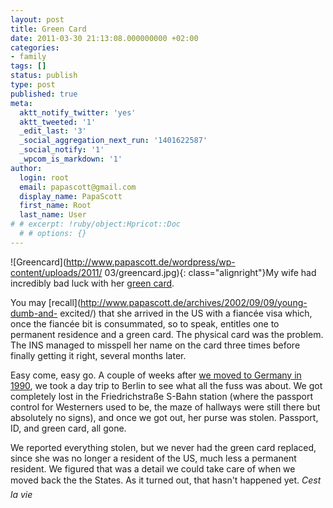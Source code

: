 ```yaml
---
layout: post
title: Green Card
date: 2011-03-30 21:13:08.000000000 +02:00
categories:
- family
tags: []
status: publish
type: post
published: true
meta:
  aktt_notify_twitter: 'yes'
  aktt_tweeted: '1'
  _edit_last: '3'
  _social_aggregation_next_run: '1401622587'
  _social_notify: '1'
  _wpcom_is_markdown: '1'
author:
  login: root
  email: papascott@gmail.com
  display_name: PapaScott
  first_name: Root
  last_name: User
# # excerpt: !ruby/object:Hpricot::Doc
  # # options: {}
---
```

![Greencard](http://www.papascott.de/wordpress/wp-content/uploads/2011/
03/greencard.jpg){: class="alignright"}My wife had incredibly bad luck with her [green
card](http://www.uscis.gov/greencard).

You may
[recall](http://www.papascott.de/archives/2002/09/09/young-dumb-and-
excited/) that she arrived in the US with a fiancée visa which, once the
fiancée bit is consummated, so to speak, entitles one to permanent
residence and a green card. The physical card was the problem. The INS
managed to misspell her name on the card three times before finally
getting it right, several months later.

Easy come, easy go. A couple of weeks after [we moved to Germany in
1990](http://www.papascott.de/archives/2009/11/09/as-the-wall-fell/), we
took a day trip to Berlin to see what all the fuss was about. We got
completely lost in the Friedrichstraße S-Bahn station (where the
passport control for Westerners used to be, the maze of hallways were
still there but absolutely no signs), and once we got out, her purse was
stolen. Passport, ID, and green card, all gone.

We reported everything stolen, but we never had the green card replaced,
since she was no longer a resident of the US, much less a permanent
resident. We figured that was a detail we could take care of when we
moved back the the States. As it turned out, that hasn't happened yet.
_Cest la vie_